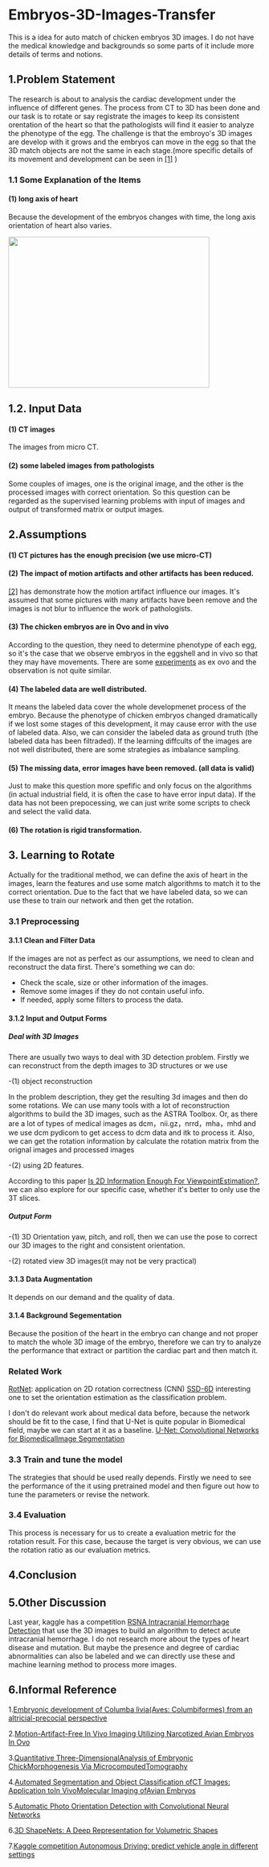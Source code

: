 # Embryos-3D-Images-Transfer

This is a idea for auto match of chicken embryos 3D images. I do not have the medical knowledge and backgrounds so some parts of it include more details of terms and notions.


## 1.Problem Statement

The research is about to analysis the cardiac development under the influence of different genes. The process from CT to 3D has been done and our task is to rotate or say registrate the images to keep its consistent orentation of the heart so that the pathologists will find it easier to analyze the phenotype of the egg. The challenge is that the embroyo's 3D images are develop with it grows and the embryos can move in the egg so that the 3D match objects are not the same in each stage.(more specific details of its movement and development can be seen in <a href="#1" >[1]</a>  )


### 1.1 Some Explanation of the Items

#### (1) long axis of heart

Because the development of the embryos changes with time, the long axis orientation of heart also varies.

<img width="400" height="300" src="https://image.slidesharecdn.com/cardiacus-090930141613-phpapp02/95/cardiac-us-16-728.jpg?cb=1254320229"/>

## 1.2. Input Data

#### (1) CT images

The images from micro CT. 

#### (2) some labeled images from pathologists

Some couples of images, one is the original image, and the other is the processed images with correct orientation. So this question can be regarded as the supervised learning problems with input of images and output of transformed matrix or output images.

## 2.Assumptions

#### (1) CT pictures has the enough precision (we use micro-CT)

#### (2) The impact of motion artifacts and other artifacts has been reduced. 

<a href="#2" >[2]</a> has demonstrate how the motion artifact influence our images. It's assumed that some pictures with many artifacts have been remove and the images is not blur to influence the work of pathologists.  

#### (3) The chicken embryos are in Ovo and in vivo

According to the question, they need to determine phenotype of each egg, so it's the case that we observe embryos in the eggshell and in vivo so that they may have movements. There are some [experiments](https://abt.ucpress.edu/content/74/9/628) as ex ovo and the observation is not quite similar.

#### (4) The labeled data are well distributed.

It means the labeled data cover the whole developmenet process of the embryo. Because the phenotype of chicken embryos changed dramatically if we lost some stages of this development, it may cause error with the use of labeled data. Also, we can consider the labeled data as ground truth (the labeled data has been filtraded). If the learning diffcults of the images are not well distributed, there are some strategies as imbalance sampling.

#### (5) The missing data, error images have been removed. (all data is valid)

Just to make this question more spefific and only focus on the algorithms (in actual industrial field, it is often the case to have error input data). If the data has not been prepocessing, we can just write some scripts to check and select the valid data.

#### (6) The rotation is rigid transformation.

## 3. Learning to Rotate

Actually for the traditional method, we can define the axis of heart in the images, learn the features and use some match algorithms to match it to the correct orientation. Due to the fact that we have labeled data, so we can use these to train our network and then get the rotation. 

### 3.1 Preprocessing

#### 3.1.1 Clean and Filter Data 

If the images are not as perfect as our assumptions, we need to clean and reconstruct the data first. There's something we can do:
- Check the scale, size or other information of the images.
- Remove some images if they do not contain useful info.
- If needed, apply some filters to process the data.

#### 3.1.2 Input and Output Forms

##### Deal with 3D Images

There are usually two ways to deal with 3D detection problem. Firstly we can reconstruct from the depth images to 3D structures or we use 

-(1) object reconstruction

In the problem description, they get the resulting 3d images and then do some rotations. We can use many tools with a lot of reconstruction algorithms to build the 3D images, such as the ASTRA Toolbox. Or, as there are a lot of types of medical images as dcm，nii.gz，nrrd，mha，mhd and we use dcm pydicom to get access to dcm data and itk to process it. Also, we can get the rotation information by calculate the rotation matrix from the orignal images and processed images 

-(2) using 2D features.

According to this paper [Is 2D Information Enough For ViewpointEstimation?](http://www.bmva.org/bmvc/2014/files/paper048.pdf), we can also explore for our specific case, whether it's better to only use the 3T slices.

##### Output Form

-(1) 3D Orientation
yaw, pitch, and roll, then we can use the pose to correct our 3D images to the right and consistent orientation.

-(2) rotated view
3D images(it may not be very practical)

#### 3.1.3 Data Augmentation

It depends on our demand and the quality of data.

#### 3.1.4 Background Segementation

Because the position of the heart in the embryo can change and not proper to match the whole 3D image of the embryo, therefore we can try to analyze the performance that extract or partition the cardiac part and then match it.

### Related Work
[RotNet](https://github.com/d4nst/RotNet): application on 2D rotation correctness (CNN)
[SSD-6D](https://github.com/wadimkehl/ssd-6d) interesting one to set the orientation estimation as the classification problem.

I don't do relevant work about medical data before, because the network should be fit to the case, I find that U-Net is quite popular in Biomedical field, maybe we can start at it as a baseline. [U-Net: Convolutional Networks for BiomedicalImage Segmentation](https://arxiv.org/pdf/1505.04597.pdf)

### 3.3 Train and tune the model

The strategies that should be used really depends. Firstly we need to see the performance of the it using pretrained model and then figure out how to tune the parameters or revise the network.

### 3.4 Evaluation

This process is necessary for us to create a evaluation metric for the rotation result. For this case, because the target is very obvious, we can use the rotation ratio as our evaluation metrics.

## 4.Conclusion

## 5.Other Discussion

Last year, kaggle has a competition [RSNA Intracranial Hemorrhage Detection](https://www.kaggle.com/c/rsna-intracranial-hemorrhage-detection/) that use the 3D images to build an algorithm to detect acute intracranial hemorrhage. I do not research more about the types of heart disease and mutation. But maybe the presence and degree of cardiac abnormalities can also be labeled and we can directly use these and machine learning method to process more images.

## 6.Informal Reference

<a id="1"/> 1.[Embryonic development of Columba livia(Aves: Columbiformes) from an altricial-precocial perspective](https://www.researchgate.net/publication/260764808_Embryonic_development_of_Columba_liviaAves_Columbiformes_from_an_altricial-precocial_perspective)

<a id="2"/> 2.[Motion-Artifact-Free In Vivo Imaging Utilizing Narcotized Avian Embryos In Ovo](https://www.researchgate.net/publication/44677254_Motion-Artifact-Free_In_Vivo_Imaging_Utilizing_Narcotized_Avian_Embryos_In_Ovo)


<a id="3"/> 3.[Quantitative Three-DimensionalAnalysis of Embryonic ChickMorphogenesis Via MicrocomputedTomography](https://anatomypubs.onlinelibrary.wiley.com/doi/pdf/10.1002/ar.21276)

<a id="4"/> 4.[Automated Segmentation and Object Classification ofCT Images: Application toIn VivoMolecular Imaging ofAvian Embryos](http://downloads.hindawi.com/journals/ijbi/2013/508474.pdf)

5.[Automatic Photo Orientation Detection with Convolutional Neural Networks](https://www.cs.toronto.edu/~guerzhoy/oriviz/crv17.pdf)

6.[3D ShapeNets: A Deep Representation for Volumetric Shapes](https://vision.princeton.edu/projects/2014/3DShapeNets/paper.pdf)

7.[Kaggle competition Autonomous Driving: predict vehicle angle in different settings](https://www.kaggle.com/c/pku-autonomous-driving)
